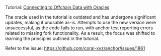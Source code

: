 Tutorial: [Connecting to Offchain Data with Oracles](https://solana.com/developers/courses/connecting-to-offchain-data/oracles)

The oracle used in the tutorial is outdated and has undergone significant updates, making it unusable as-is. Attempts to use the new version were unsuccessful, as the code fails to run, with anchor test reporting errors related to missing fork functionality. As a result, the focus was shifted to learning the principles outlined in the tutorial.

Refer to the issue: https://github.com/coral-xyz/anchor/issues/1861
